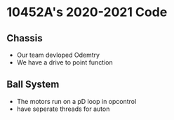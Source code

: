 # 10452A's 2020-2021 Code

## Chassis
- Our team devloped Odemtry
- We have a drive to point function

## Ball System
- The motors run on a pD loop in opcontrol
- have seperate threads for auton
